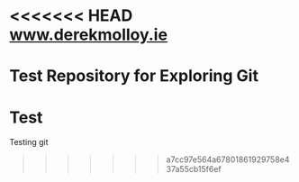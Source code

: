 <<<<<<< HEAD
www.derekmolloy.ie
====

Test Repository for Exploring Git
=======
# Test
Testing git
>>>>>>> a7cc97e564a67801861929758e437a55cb15f6ef
